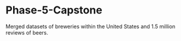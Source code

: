 # Phase-5-Capstone

<p>
    Merged datasets of breweries within the United States and 1.5 million reviews of beers. 

</p>
